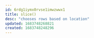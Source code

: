 ```yaml
---
id: 6rdg1iymx0rvse1imwzwwx1
title: slice()
desc: "chooses rows based on location"
updated: 1683748268821
created: 1683748248296
---
```

